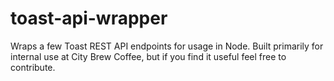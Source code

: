 # toast-api-wrapper

Wraps a few Toast REST API endpoints for usage in Node. Built primarily for internal use at City Brew Coffee, but if you find it useful feel free to contribute.
